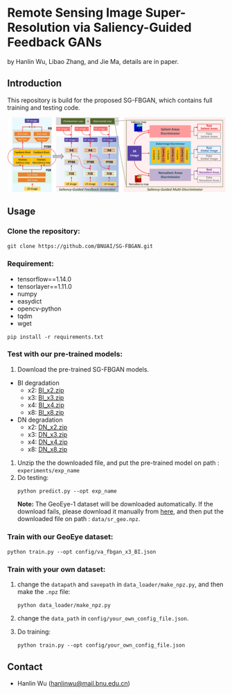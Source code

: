 # Remote Sensing Image Super-Resolution via Saliency-Guided Feedback GANs

by Hanlin Wu, Libao Zhang, and Jie Ma, details are in paper.

## Introduction
This repository is build for the proposed SG-FBGAN, which contains full training and testing code. 

![framework](/_images/framework.jpg)

## Usage

### Clone the repository:

```
git clone https://github.com/BNUAI/SG-FBGAN.git
```

### Requirement:

- tensorflow==1.14.0
- tensorlayer==1.11.0
- numpy
- easydict
- opencv-python
- tqdm
- wget

```
pip install -r requirements.txt
```

### Test with our pre-trained models:

1. Download the pre-trained SG-FBGAN models.
   
- BI degradation
  - x2: [BI_x2.zip](https://github.com/BNUAI/SG-FBGAN/releases/download/v1.0/BI_x2.zip)
  - x3: [BI_x3.zip](https://github.com/BNUAI/SG-FBGAN/releases/download/v1.0/BI_x3.zip)
  - x4: [BI_x4.zip](https://github.com/BNUAI/SG-FBGAN/releases/download/v1.0/BI_x4.zip)
  - x8: [BI_x8.zip](https://github.com/BNUAI/SG-FBGAN/releases/download/v1.0/BI_x8.zip)
- DN degradation
  - x2: [DN_x2.zip](https://github.com/BNUAI/SG-FBGAN/releases/download/v1.0/DN_x2.zip)
  - x3: [DN_x3.zip](https://github.com/BNUAI/SG-FBGAN/releases/download/v1.0/DN_x3.zip)
  - x4: [DN_x4.zip](https://github.com/BNUAI/SG-FBGAN/releases/download/v1.0/DN_x4.zip)
  - x8: [DN_x8.zip](https://github.com/BNUAI/SG-FBGAN/releases/download/v1.0/DN_x8.zip)

1. Unzip the the downloaded file, and put the pre-trained model on path : `experiments/exp_name`
2. Do testing: 
    ```
    python predict.py --opt exp_name
    ```
    **Note:** The GeoEye-1 dataset will be downloaded automatically. If the download fails, please download it manually from [here](https://github.com/BNUAI/SG-FBGAN/releases/download/v1.0/sr_geo.npz), and then put the downloaded file on path : `data/sr_geo.npz`.

### Train with our GeoEye dataset:

```
python train.py --opt config/va_fbgan_x3_BI.json
```

### Train with your own dataset:

1. change the `datapath` and `savepath` in `data_loader/make_npz.py`, and then make the `.npz` file:
   
   ```
   python data_loader/make_npz.py
   ```
2. change the `data_path` in `config/your_own_config_file.json`.
3. Do training:
   ```
   python train.py --opt config/your_own_config_file.json
   ```

## Contact
- Hanlin Wu (hanlinwu@mail.bnu.edu.cn)